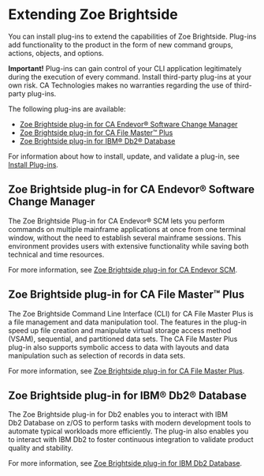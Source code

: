 # Extending Zoe Brightside

You can install plug-ins to extend the capabilities of Zoe Brightside.
Plug-ins add functionality to the product in the form of new command
groups, actions, objects, and options. 

**Important!** Plug-ins can gain control of your CLI application
legitimately during the execution of every command. Install third-party
plug-ins at your own risk. CA Technologies makes no warranties regarding
the use of third-party plug-ins.

The following plug-ins are available:

  - [Zoe Brightside plug-in for CA Endevor® Software Change Manager](#zoe-brightside-plug-in-for-ca-endevor-software-change-manager)
  - [Zoe Brightside plug-in for CA File Master™ Plus](#zoe-brightside-plug-in-for-ca-file-master-plus)
  - [Zoe Brightside plug-in for IBM® Db2® Database](#zoe-brightside-plug-in-for-ibm-db2-database)

For information about how to install, update, and validate a plug-in,
see [Install Plug-ins](cli-installplugins.md).

## Zoe Brightside plug-in for CA Endevor® Software Change Manager 

The Zoe Brightside Plug-in for CA Endevor® SCM lets you perform commands
on multiple mainframe applications at once from one terminal window,
without the need to establish several mainframe sessions. This
environment provides users with extensive functionality while saving
both technical and time resources. 

For more information, see [Zoe Brightside plug-in for CA Endevor SCM](cli-endevorplugin.md).

## Zoe Brightside plug-in for CA File Master™ Plus 

The Zoe Brightside Command Line Interface (CLI) for CA File Master Plus
is a file management and data manipulation tool. The features in the
plug-in speed up file creation and manipulate virtual storage access
method (VSAM), sequential, and partitioned data sets. The CA File Master
Plus plug-in also supports symbolic access to data with layouts and data
manipulation such as selection of records in data sets.

For more information, see [Zoe Brightside plug-in for CA File Master Plus](cli-fmpplugin.md).

## Zoe Brightside plug-in for IBM® Db2® Database 

The Zoe Brightside plug-in for Db2 enables you to interact with IBM Db2 Database on z/OS to perform tasks with modern development tools to automate typical workloads more efficiently. The plug-in also enables you to interact with IBM Db2 to foster continuous integration to validate product quality and stability.

For more information, see [Zoe Brightside plug-in for IBM Db2 Database](cli-db2plugin.md).
